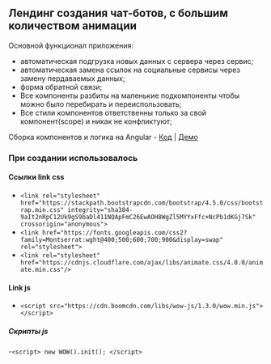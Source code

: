 ## Лендинг создания чат-ботов,  с большим количеством анимации

Основной функционал приложения:
- автоматическая подгрузка новых данных с сервера через сервис;
- автоматическая замена ссылок на социальные сервисы через замену пердаваемых данных;
- форма обратной связи;
- Все компоненты разбиты на маленькие подкомпоненты чтобы можно было перебирать и переиспользовать;
- Все стили компонентов ответственны только за свой компонент(scope) и никак не конфликтуют;

Сборка компонентов и логика на Angular - [Код](https://github.com/Wokh-Dada/botDevelAppInAngular) | [Демо](https://wokh-dada.github.io/botDevelAppInAngular/)

### При создании использовалось

#### Ссылки link css
- `<link rel="stylesheet" href="https://stackpath.bootstrapcdn.com/bootstrap/4.5.0/css/bootstrap.min.css" integrity="sha384-9aIt2nRpC12Uk9gS9baDl411NQApFmC26EwAOH8WgZl5MYYxFfc+NcPb1dKGj7Sk" crossorigin="anonymous">`
- `<link href="https://fonts.googleapis.com/css2?family=Montserrat:wght@400;500;600;700;900&display=swap" rel="stylesheet">`
- `<link rel="stylesheet" href="https://cdnjs.cloudflare.com/ajax/libs/animate.css/4.0.0/animate.min.css"/>`


#### Link js
- `<script src="https://cdn.boomcdn.com/libs/wow-js/1.3.0/wow.min.js"></script>`


##### Скрипты js
-`<script> new WOW().init(); </script>`